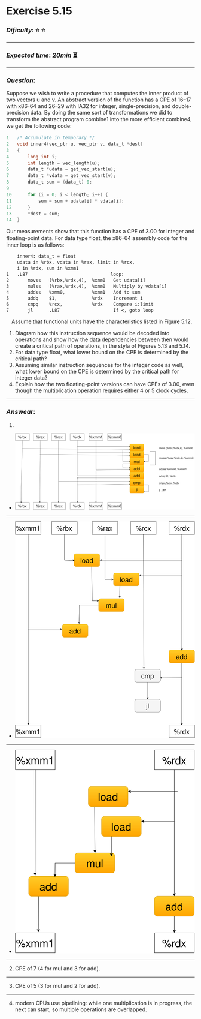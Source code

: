 Exercise 5.15
==============

### ***Dificulty***: :star: :star:

---

### ***Expected time***: ***20min*** :hourglass_flowing_sand:

---

### ***Question***:
Suppose we wish to write a procedure that computes the inner product of two vectors u and v. An abstract version of the function has a CPE of 16–17 with x86-64 and 26–29 with IA32 for integer, single-precision, and double-precision data. By doing the same sort of transformations we did to transform the abstract program combine1 into the more efﬁcient combine4, we get the following code:  

```c
1   /* Accumulate in temporary */
2   void inner4(vec_ptr u, vec_ptr v, data_t *dest)
3   {
4       long int i;
5       int length = vec_length(u);
6       data_t *udata = get_vec_start(u);
7       data_t *vdata = get_vec_start(v);
8       data_t sum = (data_t) 0;
9
10      for (i = 0; i < length; i++) {
11          sum = sum + udata[i] * vdata[i];
12      }
13      *dest = sum;
14  }
```  

Our measurements show that this function has a CPE of 3.00 for integer and ﬂoating-point data. For data type float, the x86-64 assembly code for the inner loop is as follows:  

```àsm
    inner4: data_t = float
    udata in %rbx, vdata in %rax, limit in %rcx,
    i in %rdx, sum in %xmm1
1   .L87                               loop:
2       movss   (%rbx,%rdx,4),  %xmm0   Get udata[i]
3       mulss   (%rax,%rdx,4),  %xmm0   Multiply by vdata[i]
4       addss   %xmm0,          %xmm1   Add to sum
5       addq    $1,             %rdx    Increment i
6       cmpq    %rcx,           %rdx    Compare i:limit
7       jl      .L87                    If <, goto loop
```  

&emsp;Assume that functional units have the characteristics listed in Figure 5.12.  
1. Diagram how this instruction sequence would be decoded into operations and show how the data dependencies between then would create a critical path of operations, in the styla of Figures 5.13 and 5.14.  
2. For data type float, what lower bound on the CPE is determined by the critical path?  
3. Assuming similar instruction sequences for the integer code as well, what lower bound on the CPE is determined by the critical path for integer data?  
4. Explain how the two floating-point versions can have CPEs of 3.00, even though the multiplication operation requires either 4 or 5 clock cycles.  

---  

### ***Answear***:  
1. 
  - ![Diagram](./5.15.drawio.svg)  

  ---

  - ![Diagram (a)](./Practice%20Problem%205.11(a).svg)  

  ---

  - ![Diagram (b)](./Practice%20Problem%205.11(b).svg)  

  ---  

  2. CPE of 7 (4 for mul and 3 for add). 

  ---  

  3. CPE of 5 (3 for mul and 2 for add).  

  ---
  
  4. modern CPUs use pipelining: while one multiplication is in progress, the next can start, so multiple operations are overlapped.
